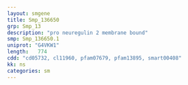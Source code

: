 ```yaml
---
layout: smgene
title: Smp_136650
grp: Smp_13
description: "pro neuregulin 2 membrane bound"
smp: Smp_136650.1
uniprot: "G4VKW1"
length:   774
cdd: "cd05732, cl11960, pfam07679, pfam13895, smart00408"
kk: ns
categories: sm
---
```

